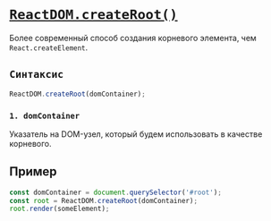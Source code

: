 # [`ReactDOM.createRoot()`](../index.md)

Более современный способ создания корневого элемента, чем `React.createElement`.

## `Синтаксис`

```js
ReactDOM.createRoot(domContainer);
```

### `1. domContainer`

Указатель на DOM-узел, который будем использовать в качестве корневого.

## Пример

```js
const domContainer = document.querySelector('#root');
const root = ReactDOM.createRoot(domContainer);
root.render(someElement);
```
